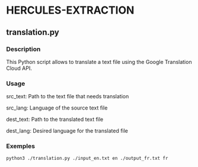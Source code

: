 # HERCULES-EXTRACTION

## translation.py
### Description
This Python script allows to translate a text file using the Google Translation Cloud API. 

### Usage
src_text: Path to the text file that needs translation

src_lang: Language of the source text file

dest_text: Path to the translated text file

dest_lang: Desired language for the translated file

### Exemples
`python3 ./translation.py ./input_en.txt en ./output_fr.txt fr`